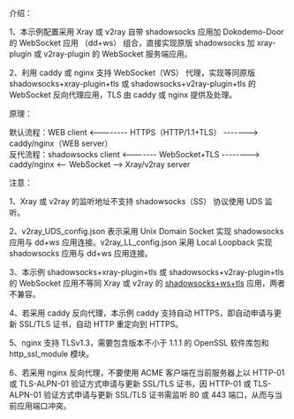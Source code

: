 介绍：

1、本示例配置采用 Xray 或 v2ray 自带 shadowsocks 应用加 Dokodemo-Door 的 WebSocket 应用 （dd+ws） 组合，直接实现原版 shadowsocks 加 xray-plugin 或 v2ray-plugin 的 WebSocket 服务端应用。

2、利用 caddy 或 nginx 支持 WebSocket（WS） 代理，实现等同原版 shadowsocks+xray-plugin+tls 或 shadowsocks+v2ray-plugin+tls 的 WebSocket 反向代理应用，TLS 由 caddy 或 nginx 提供及处理。

原理：

默认流程：WEB client <-------- HTTPS（HTTP/1.1+TLS） -------> caddy/nginx（WEB server）  
反代流程：shadowsocks client <------- WebSocket+TLS --------> caddy/nginx <-- WebSocket --> Xray/v2ray server

注意：

1、Xray 或 v2ray 的监听地址不支持 shadowsocks（SS） 协议使用 UDS 监听。

2、v2ray_UDS_config.json 表示采用 Unix Domain Socket 实现 shadowsocks 应用与 dd+ws 应用连接。v2ray_LL_config.json 采用 Local Loopback 实现 shadowsocks 应用与 dd+ws 应用连接。

3、本示例 shadowsocks+xray-plugin+tls 或 shadowsocks+v2ray-plugin+tls 的 WebSocket 应用不等同 Xray 或 v2ray 的 [shadowsocks+ws+tls](https://github.com/lxhao61/integrated-examples/tree/main/v2ray(SS%2BWS)%2Bcaddy%5Cnginx) 应用，两者不兼容。

4、若采用 caddy 反向代理，本示例 caddy 支持自动 HTTPS，即自动申请与更新 SSL/TLS 证书，自动 HTTP 重定向到 HTTPS。

5、nginx 支持 TLSv1.3，需要包含版本不小于 1.1.1 的 OpenSSL 软件库包和 http_ssl_module 模块。

6、若采用 nginx 反向代理，不要使用 ACME 客户端在当前服务器上以 HTTP-01 或 TLS-ALPN-01 验证方式申请与更新 SSL/TLS 证书，因 HTTP-01 或 TLS-ALPN-01 验证方式申请与更新 SSL/TLS 证书需监听 80 或 443 端口，从而与当前应用端口冲突。
